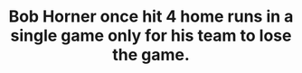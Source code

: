 ---
title:      
  - Bob Horner once hit 4 home runs in a single game only for his team to lose the game.
secondary:
  - It happened on July 6th, 1986. Horner's 4 home runs with the Braves were not enough for them, and they lost to the Expos 11 to 8.
reference:
---